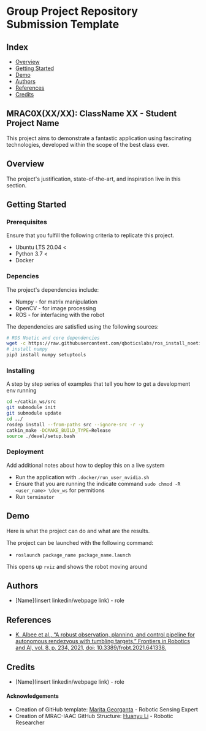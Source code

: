 # Group Project Repository Submission Template 
## Index
  - [Overview](#overview) 
  - [Getting Started](#getting-started)
  - [Demo](#demo)
  - [Authors](#authors)
  - [References](#references)
  - [Credits](#credits)
<!--  Other options to write Readme
  - [Deployment](#deployment)
  - [Used or Referenced Projects](Used-or-Referenced-Projects)
-->
## MRAC0X(XX/XX): ClassName XX - Student Project Name
<!--Write a few sentences of academic context and project description -->  
This project aims to demonstrate a fantastic application using fascinating technologies, developed within the scope of the best class ever.   
## Overview
<!-- Write Overview about this project -->
The project's justification, state-of-the-art, and inspiration live in this section.

## Getting Started

### Prerequisites
Ensure that you fulfill the following criteria to replicate this project.
* Ubuntu LTS 20.04 <
* Python 3.7 <
* Docker

### Depencies
The project's dependencies include:
* Numpy - for matrix manipulation
* OpenCV - for image processing
* ROS - for interfacing with the robot

The dependencies are satisfied using the following sources:

```bash
# ROS Noetic and core dependencies
wget -c https://raw.githubusercontent.com/qboticslabs/ros_install_noetic/master/ros_install_noetic.sh && chmod +x ./ros_install_noetic.sh && ./ros_install_noetic.sh
# install numpy
pip3 install numpy setuptools
```

### Installing
A step by step series of examples that tell you how to get a development 
env running

```bash
cd ~/catkin_ws/src
git submodule init
git submodule update
cd ../
rosdep install --from-paths src --ignore-src -r -y
catkin_make -DCMAKE_BUILD_TYPE=Release
source ./devel/setup.bash
```
### Deployment
Add additional notes about how to deploy this on a live system
* Run the application with `.docker/run_user_nvidia.sh`
* Ensure that you are running the indicate command `sudo chmod -R <user_name> \dev_ws` for permitions
* Run `terminator`

## Demo
Here is what the project can do and what are the results.

The project can be launched with the following command:
* `roslaunch package_name package_name.launch`

This opens up `rviz` and shows the robot moving around

## Authors
  - [Name](insert linkedin/webpage link) - role

## References
- [K. Albee et al., “A robust observation, planning, and control pipeline for autonomous rendezvous with tumbling targets,” Frontiers in Robotics and AI, vol. 8, p. 234, 2021, doi: 10.3389/frobt.2021.641338.](https://www.frontiersin.org/articles/10.3389/frobt.2021.641338/full)

## Credits
  - [Name](insert linkedin/webpage link) - role

<!--  DO NOT REMOVE
-->
#### Acknowledgements

- Creation of GitHub template: [Marita Georganta](https://www.linkedin.com/in/marita-georganta/) - Robotic Sensing Expert
- Creation of MRAC-IAAC GitHub Structure: [Huanyu Li](https://www.linkedin.com/in/huanyu-li-457590268/) - Robotic Researcher


